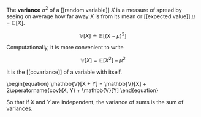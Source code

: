 The **variance** $\sigma^2$ of a [[random variable]] $X$ is a measure of spread by seeing on average how far away $X$ is from its mean or [[expected value]] $\mu = \mathbb{E}[X]$.

$$
\mathbb{V}[X] \doteq \mathbb{E}\left[(X - \mu)^2\right]
$$

Computationally, it is more convenient to write

$$
\mathbb{V}[X] = \mathbb{E}\left[X^2\right] - \mu^2
$$

It is the [[covariance]] of a variable with itself.

\begin{equation}
\mathbb{V}[X + Y] = \mathbb{V}[X] + 2\operatorname{cov}(X, Y) + \mathbb{V}[Y]
\end{equation}

So that if $X$ and $Y$ are independent, the variance of sums is the sum of variances.